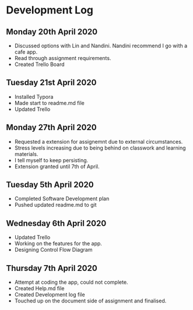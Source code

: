 # Development Log

## Monday 20th April 2020 

- Discussed options with Lin and Nandini. Nandini recommend I go with a cafe app.
- Read through assignment requirements.
- Created Trello Board

## Tuesday 21st April 2020

- Installed Typora
- Made start to readme.md file
- Updated Trello 

## Monday 27th April 2020

* Requested a extension for assignemnt due to external circumstances. 
* Stress levels increasing due to being behind on classwork and learning materials. 
* I tell myself to keep persisting. 
* Extension granted until 7th of April.

## Tuesday 5th April 2020

* Completed Software Development plan
* Pushed updated readme.md to git

## Wednesday 6th April 2020

* Updated Trello
* Working on the features for the app.
* Designing Control Flow Diagram

## Thursday 7th April 2020

* Attempt at coding the app, could not complete. 
* Created Help.md file
* Created Development log file
* Touched up on the document side of assignment and finalised. 

## 




